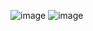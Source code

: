 ![image](https://github.com/user-attachments/assets/b2b0281b-6ccd-4a71-baed-b04e33aae8b5)
![image](https://github.com/user-attachments/assets/21bcb95a-42e2-4020-b508-618693f38d8f)
